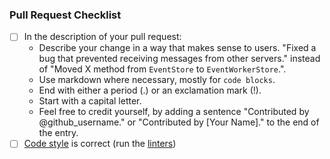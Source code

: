 ### Pull Request Checklist

<!-- Please read https://famedly.github.io/synapse/latest/development/contributing_guide.html before submitting your pull request -->

* [ ] In the description of your pull request:
  - Describe your change in a way that makes sense to users. "Fixed a bug that prevented receiving messages from other servers." instead of "Moved X method from `EventStore` to `EventWorkerStore`.".
  - Use markdown where necessary, mostly for `code blocks`.
  - End with either a period (.) or an exclamation mark (!).
  - Start with a capital letter.
  - Feel free to credit yourself, by adding a sentence "Contributed by @github_username." or "Contributed by [Your Name]." to the end of the entry.
* [ ] [Code style](https://famedly.github.io/synapse/latest/code_style.html) is correct (run the [linters](https://famedly.github.io/synapse/latest/development/contributing_guide.html#run-the-linters))
